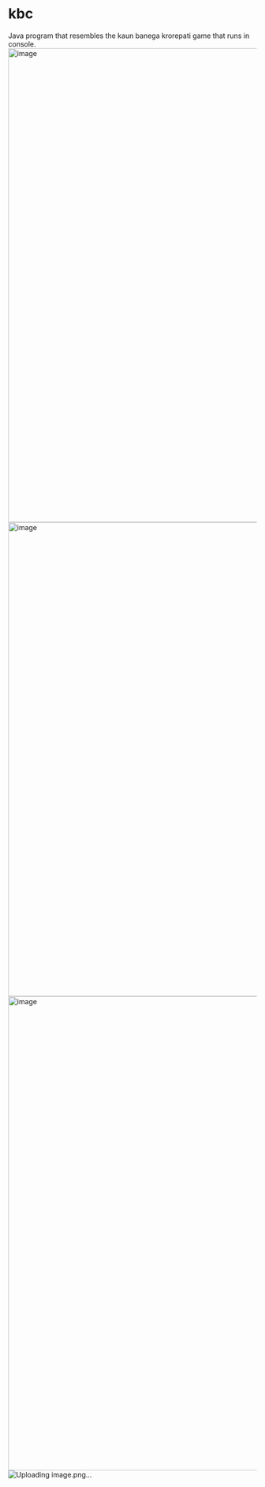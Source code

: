 # kbc
Java program that resembles the kaun banega krorepati game that runs in console.
<img width="960" alt="image" src="https://user-images.githubusercontent.com/98251198/212551614-91c09e3a-ea26-4ab2-b12d-6b6476009876.png">
<img width="960" alt="image" src="https://user-images.githubusercontent.com/98251198/212551648-5852ddd6-a1b1-448f-9aab-ab6a5dc449e3.png"><img width="960" alt="image" src="https://user-images.githubusercontent.com/98251198/212551712-a925b343-ea9b-4750-aeba-4145e1442fb5.png">
![Uploading image.png…]()
